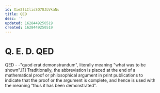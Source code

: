 ```yaml
---
id: Xie2lLIlisSO78JbVkaNu
title: QED
desc: ''
updated: 1628449250519
created: 1628449250519
---
```

# Q. E. D. QED
QED - -"quod erat demonstrandum", literally meaning "what was to be shown".\[1\] Traditionally, the abbreviation is placed at the end of a mathematical proof or philosophical argument in print publications to indicate that the proof or the argument is complete, and hence is used with the meaning "thus it has been demonstrated".
